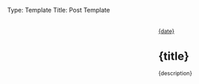 Type: Template
Title: Post Template

<style>
    .home-post {
        display: flex;
        align-content: stretch;
        gap: 1em;
        width: 100%;
    }

    .home-post > div {
        padding: 0.2rem;
    }

    .home-post-header {
        text-align: left;
        padding: 1rem;
        flex-grow: 1;
    }

    .home-post-image {
        flex-shrink: 1;
        padding: 1em;
        align-self: center;
        height: 10em;
        width: 22em;
        background-image: url('{image}');
        background-size: cover;
        background-position: center;
}

.home-post-title {
    padding: 0;
}

.home-post-info {
    font-size: 0.9em;
    margin-bottom: 0.5rem;
}

@media only screen and (max-width: 580px) {
  /* For mobile phones: */
  .home-post {
    flex-direction: column;
  }
  .home-post-image {
    height: 10em;
    max-width: 25em;
    margin: auto;
  }
</style>

<div class="home-post">
        <div class="home-post-image" href="{permalink}">
        </div>

<div>
    <div class="home-post-header">
        <div class="home-post-info">
            <i class="fa-solid fa-clock"></i> <a href="{permalink}">{date}</a>
        <div class="home-post-title">
            <h1 class="large"><span style="text-transform: lowercase;">{title}</span></h1>
            <p>{description}</p>
            </div>
            </div>
            </div>
            </div>
</div>